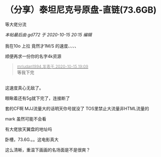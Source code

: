 # （分享）泰坦尼克号原盘-直链(73.6GB)


等大佬分流

<i class="pstatus"> 本帖最后由 gd772 于 2020-10-15 20:15 编辑 </i><br />
<br />
我在10o 上拉 竟然才1M/S 的速度、、、、<img src="static/image/smiley/yct/002.gif" smilieid="30" border="0" alt="" /> 

顺便再求一份你的名字4k资源

<div class="quote"><blockquote><font size="2"><a href="https://www.hostloc.com/forum.php?mod=redirect&amp;goto=findpost&amp;pid=9305767&amp;ptid=754692" target="_blank"><font color="#999999">mrludan1994 发表于 2020-10-15 19:09</font></a></font><br />
等我下完</blockquote></div><br />
这速度真心无敌了。

眼瞅着还有5g就下完了，连接断了

套的CF啊 MJJ流量大的话明天你号就没了<img src="static/image/smiley/default/lol.gif" smilieid="12" border="0" alt="" /> TOS里禁止大流量非HTML流量的

mark 虽然可能不会看<img src="static/image/smiley/default/lol.gif" smilieid="12" border="0" alt="" />

有大佬放天翼盘的地址吗

卧槽，73.6G.。。这电影真大<img src="static/image/smiley/default/shocked.gif" smilieid="6" border="0" alt="" />

这么清晰，重温下画画的名场面是不是很爽？
